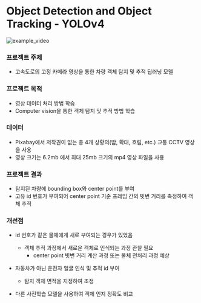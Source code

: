 # Object Detection and Object Tracking - YOLOv4

![example_video](https://user-images.githubusercontent.com/106287761/223606020-64ca9609-fc7f-40f6-a0d1-0d19c13fb082.gif)

### 프로젝트 주제
* 고속도로의 고정 카메라 영상을 통한 차량 객체 탐지 및 추적 딥러닝 모델

### 프로젝트 목적
* 영상 데이터 처리 방법 학습
* Computer vision을 통한 객체 탐지 및 추적 방법 학습

### 데이터
* Pixabay에서 저작권이 없는 총 4개 상황의(밤, 확대, 흐림, etc.) 교통 CCTV 영상을 사용
* 영상 크기는 6.2mb 에서 최대 25mb 크기의 mp4 영상 파일을 사용

### 프로젝트 결과
* 탐지된 차량에 bounding box와 center point를 부여
* 고유 id 번호가 부여되어 center point 기준 프레임 간의 빗변 거리를 측정하여 객체 추적

### 개선점
* id 번호가 같은 물체에게 새로 부여되는 경우가 있었음
    * 객체 추적 과정에서 새로운 객체로 인식되는 과정 관찰 필요
        * center point 빗변 거리 계산 과정 또는 물체 전처리 과정 예상

* 자동차가 아닌 운전자 얼굴 인식 및 추적 id 부여
    * 탐지 객체 면적을 지정하여 조정

* 다른 사전학습 모델을 사용하여 객체 인지 정확도 비교
